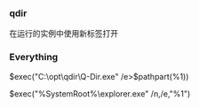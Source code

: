 
### qdir 
 在运行的实例中使用新标签打开

### Everything 

$exec("C:\opt\qdir\Q-Dir.exe" /e>$pathpart(%1))

$exec("%SystemRoot%\explorer.exe" /n,/e,"%1")
